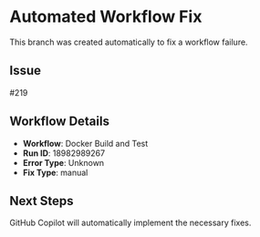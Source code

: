 # Automated Workflow Fix

This branch was created automatically to fix a workflow failure.

## Issue

#219

## Workflow Details

- **Workflow**: Docker Build and Test
- **Run ID**: 18982989267
- **Error Type**: Unknown
- **Fix Type**: manual

## Next Steps

GitHub Copilot will automatically implement the necessary fixes.
